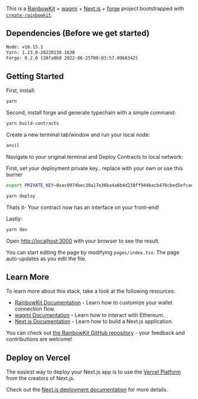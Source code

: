 This is a [RainbowKit](https://rainbowkit.com) + [wagmi](https://wagmi.sh) + [Next.js](https://nextjs.org/) + [forge](https://github.com/foundry-rs/foundry/tree/master/forge) project bootstrapped with [`create-rainbowkit`](https://github.com/rainbow-me/rainbowkit/tree/main/packages/create-rainbowkit).

## Dependencies (Before we get started)

```bash
Node: v16.15.1
Yarn: 1.23.0-20220130.1630
Forge: 0.2.0 (28fa0b8 2022-06-25T00:03:57.096634Z)
```

## Getting Started

First, install:

```bash
yarn
```

Second, install forge and generate typechain with a simple command:

```bash
yarn build-contracts
```

Create a new terminal tab/window and run your local node:

```bash
anvil
```

Navigate to your original terminal and Deploy Contracts to local network:

First, set your deployment private key.. replace with your own or use this burner

```bash
export PRIVATE_KEY=0xac0974bec39a17e36ba4a6b4d238ff944bacb478cbed5efcae784d7bf4f2ff80
```

```bash
yarn deploy
```

Thats it- Your contract now has an interface on your front-end!

Lastly:

```bash
yarn dev
```

Open [http://localhost:3000](http://localhost:3000) with your browser to see the result.

You can start editing the page by modifying `pages/index.tsx`. The page auto-updates as you edit the file.

## Learn More

To learn more about this stack, take a look at the following resources:

- [RainbowKit Documentation](https://rainbowkit.com) - Learn how to customize your wallet connection flow.
- [wagmi Documentation](https://wagmi.sh) - Learn how to interact with Ethereum.
- [Next.js Documentation](https://nextjs.org/docs) - Learn how to build a Next.js application.

You can check out [the RainbowKit GitHub repository](https://github.com/rainbow-me/rainbowkit) - your feedback and contributions are welcome!

## Deploy on Vercel

The easiest way to deploy your Next.js app is to use the [Vercel Platform](https://vercel.com/new?utm_medium=default-template&filter=next.js&utm_source=create-next-app&utm_campaign=create-next-app-readme) from the creators of Next.js.

Check out the [Next.js deployment documentation](https://nextjs.org/docs/deployment) for more details.
